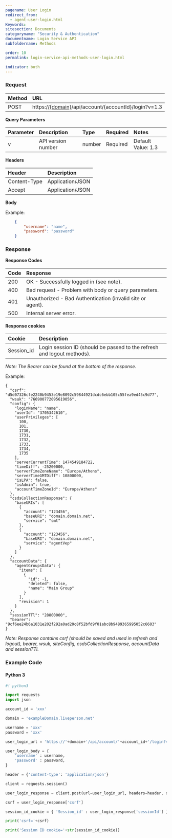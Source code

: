 ```yaml
---
pagename: User Login
redirect_from:
  - agent-user-login.html
Keywords:
sitesection: Documents
categoryname: "Security & Authentication"
documentname: Login Service API
subfoldername: Methods

order: 10
permalink: login-service-api-methods-user-login.html

indicator: both
---
```


### Request

| Method | URL |
| :--- | :--- |
| POST |  https://[{domain}](/agent-domain-domain-api.html)/api/account/{accountId}/login?v=1.3 |

**Query Parameters**

| Parameter | Description | Type | Required | Notes |
| :--- | :--- | :--- | :--- | :--- |
| v | API version number | number| Required | Default Value: 1.3 |

**Headers**

| Header |  Description |
| :--- | :--- |
| Content-Type | Application/JSON |
| Accept | Application/JSON |

**Body**

Example:

```json
    {
        "username": "name",
        "password": "password"
    }
```

### Response

**Response Codes**

| Code | Response |
| :--- | :--- |
| 200 | OK - Successfully logged in (see note). |
| 400 | Bad request - Problem with body or query parameters. |
| 401  | Unauthorized - Bad Authentication (invalid site or agent). |
| 500 | Internal server error. |

**Response cookies**

| Cookie | Description |
| :--- | :--- |
| Session_id | Login session ID (should be passed to the refresh and logout methods). |

*Note: The Bearer can be found at the bottom of the response.*

Example:

    {
      "csrf": "d5d07326cfe2240b9453e19e8092c59844921dcdc6ebb105c55fea9ed45c9d77",
      "wsuk": "766900772095619056",
      "config": {
        "loginName": "name",
        "userId": "3705342610",
        "userPrivileges": [
          100,
          101,
          1730,
          1731,
          1732,
          1733,
          1734,
          1735
        ],
        "serverCurrentTime": 1474549184722,
        "timeDiff": -25200000,
        "serverTimeZoneName": "Europe/Athens",
        "serverTimeGMTDiff": 10800000,
        "isLPA": false,
        "isAdmin": true,
        "accountTimeZoneId": "Europe/Athens"
      },
      "csdsCollectionResponse": {
        "baseURIs": [
          {
            "account": "123456",
            "baseURI": "domain.domain.net",
            "service": "smt"
          },
          {
            "account": "123456",
            "baseURI": "domain.domain.net",
            "service": "agentVep"
          }
        ]
      },
      "accountData": {
        "agentGroupsData": {
          "items": [
            {
              "id": -1,
              "deleted": false,
              "name": "Main Group"
            }
          ],
          "revision": 1
        }
      },
      "sessionTTl": "28800000",
      "bearer": "9cf6ee24b6a1031e202f292a0ad20c8f52bfd9f01abc8b9489365995052c6603"
    }

*Note: Response contains csrf (should be saved and used in refresh and logout), bearer, wsuk, siteConfig, csdsCollectionResponse, accountData and sessionTTl.*

### Example Code

#### Python 3

```python
#! python3

import requests
import json

account_id = 'xxx'

domain = 'exampleDomain.liveperson.net'

username = 'xxx'
password = 'xxx'

user_login_url = 'https://'+domain+'/api/account/'+account_id+'/login?v=1.3'

user_login_body = {
    'username' : username,
    'password' : password,
}

header = {'content-type': 'application/json'}

client = requests.session()

user_login_response = client.post(url=user_login_url, headers=header, data=json.dumps(user_login_body)).json()

csrf = user_login_response['csrf']

session_id_cookie = { 'Session_id' : user_login_response['sessionId'] }

print('csrf='+csrf)

print('Session ID cookie='+str(session_id_cookie))
```
